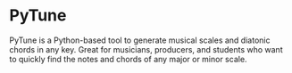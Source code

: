 # PyTune
PyTune is a Python-based  tool to generate musical scales and diatonic chords in any key. Great for musicians, producers, and students who want to quickly find the notes and chords of any major or minor scale.  
